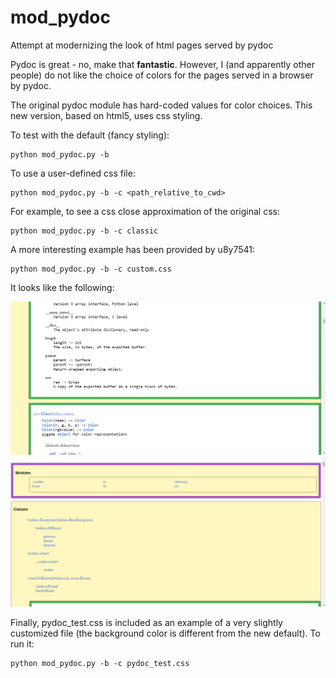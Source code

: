# mod_pydoc
Attempt at modernizing the look of html pages served by pydoc

Pydoc is great - no, make that **fantastic**.
However, I (and apparently other people) do not like the choice of colors
for the pages served in a browser by pydoc.

The original pydoc module has hard-coded values for color choices.
This new version, based on html5, uses css styling.

To test with the default (fancy styling):

    python mod_pydoc.py -b

To use a user-defined css file:

    python mod_pydoc.py -b -c <path_relative_to_cwd>

For example, to see a css close approximation of the original css:

    python mod_pydoc.py -b -c classic

A more interesting example has been provided by u8y7541:

    python mod_pydoc.py -b -c custom.css

It looks like the following:

![screenshot](Screenshot01.png)
![screenshot](Screenshot02.png)

Finally, pydoc_test.css is included as an example of a very slightly
customized file (the background color is different from the new default).
To run it:

    python mod_pydoc.py -b -c pydoc_test.css
